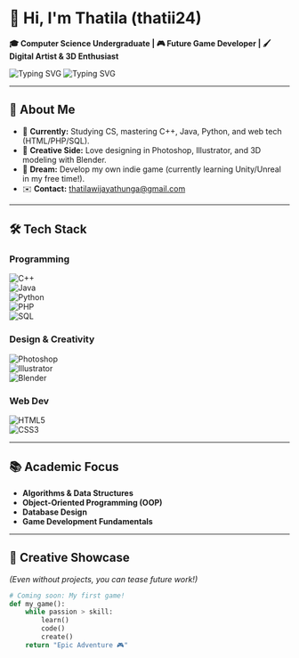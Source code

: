 # 👋 Hi, I'm **Thatila** (thatii24) 

**🎓 Computer Science Undergraduate | 🎮 Future Game Developer | 🖌️ Digital Artist & 3D Enthusiast**  

![Typing SVG](https://readme-typing-svg.demolab.com/?lines=Welcome+to+my+GitHub!&width=500)
![Typing SVG](https://readme-typing-svg.demolab.com/?lines=Building+my+skills+one+commit+at+a+time+✨&color=F75C7E&center=true&width=500)

---

## 🌟 About Me  
- 🔭 **Currently:** Studying CS, mastering C++, Java, Python, and web tech (HTML/PHP/SQL).  
- 🎨 **Creative Side:** Love designing in Photoshop, Illustrator, and 3D modeling with Blender.  
- 🎯 **Dream:** Develop my own indie game (currently learning Unity/Unreal in my free time!).  
- ✉️ **Contact:** [thatilawijayathunga@gmail.com](mailto:thatilawijayathunga@gmail.com)  

---

## 🛠️ Tech Stack  

### **Programming**  
![C++](https://img.shields.io/badge/-C++-00599C?style=flat&logo=c%2B%2B&logoColor=white)  
![Java](https://img.shields.io/badge/-Java-007396?style=flat&logo=java&logoColor=white)  
![Python](https://img.shields.io/badge/-Python-3776AB?style=flat&logo=python&logoColor=white)  
![PHP](https://img.shields.io/badge/-PHP-777BB4?style=flat&logo=php&logoColor=white)  
![SQL](https://img.shields.io/badge/-SQL-4479A1?style=flat&logo=mysql&logoColor=white)  

### **Design & Creativity**  
![Photoshop](https://img.shields.io/badge/-Photoshop-31A8FF?style=flat&logo=adobe-photoshop&logoColor=white)  
![Illustrator](https://img.shields.io/badge/-Illustrator-FF9A00?style=flat&logo=adobe-illustrator&logoColor=white)  
![Blender](https://img.shields.io/badge/-Blender-F5792A?style=flat&logo=blender&logoColor=white)  

### **Web Dev**  
![HTML5](https://img.shields.io/badge/-HTML5-E34F26?style=flat&logo=html5&logoColor=white)  
![CSS3](https://img.shields.io/badge/-CSS3-1572B6?style=flat&logo=css3&logoColor=white)  

---

## 📚 Academic Focus  
- **Algorithms & Data Structures**  
- **Object-Oriented Programming (OOP)**  
- **Database Design**  
- **Game Development Fundamentals**  

---

## 🎨 Creative Showcase  
*(Even without projects, you can tease future work!)*  

```python
# Coming soon: My first game!
def my_game():
    while passion > skill:
        learn()
        code()
        create()
    return "Epic Adventure 🎮"
